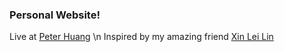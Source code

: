 ### Personal Website!

Live at [Peter Huang](https://peterhxk.github.io/) \n
Inspired by my amazing friend [Xin Lei Lin](https://xinlei55555.github.io/)
